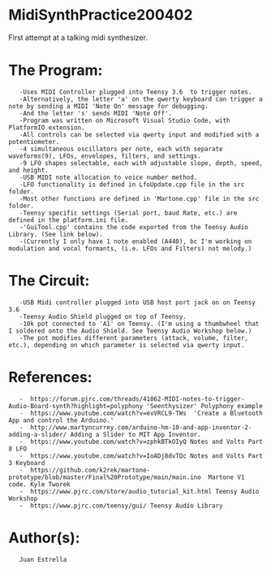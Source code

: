 # MidiSynthPractice200402
First attempt at a talking midi synthesizer.

# The Program:
       -Uses MIDI Controller plugged into Teensy 3.6  to trigger notes.
       -Alternatively, the letter 'a' on the qwerty keyboard can trigger a note by sending a MIDI 'Note On' message for debugging.
       -And the letter 's' sends MIDI 'Note Off'.
       -Program was written on Microsoft Visual Studio Code, with PlatformIO extension.
       -All controls can be selected via qwerty input and modified with a potentiometer.
       -4 simultaneous oscillators per note, each with separate waveforms(9), LFOs, envelopes, filters, and settings.
       -9 LFO shapes selectable, each with adjustable slope, depth, speed, and height.
       -USB MIDI note allocation to voice number method.
       -LFO functionality is defined in LfoUpdate.cpp file in the src folder.
       -Most other functions are defined in 'Martone.cpp' file in the src folder.
       -Teensy specific settings (Serial port, baud Rate, etc.) are defined in the platform.ini file.
       -'GuiTool.cpp' contains the code exported from the Teensy Audio Library. (See link below).
       -(Currently I only have 1 note enabled (A440), bc I'm working on modulation and vocal formants, (i.e. LFOs and Filters) not melody.)
#      The Circuit:
       -USB Midi controller plugged into USB host port jack on on Teensy 3.6
       -Teensy Audio Shield plugged on top of Teensy.
       -10k pot connected to 'A1' on Teensy. (I'm using a thumbwheel that I soldered onto the Audio Shield. See Teensy Audio Workshop below.)
       -The pot modifies different parameters (attack, volume, filter, etc.), depending on which parameter is selected via qwerty input.
#     References:
       -  https://forum.pjrc.com/threads/41862-MIDI-notes-to-trigger-Audio-Board-synth?highlight=polyphony 'Seenthysizer' Polyphony example
       -  https://www.youtube.com/watch?v=evVRCL9-TWs  'Create a Bluetooth App and control the Arduino.'
       -  http://www.martyncurrey.com/arduino-hm-10-and-app-inventor-2-adding-a-slider/ Adding a Slider to MIT App Inventor. 
       -  https://www.youtube.com/watch?v=zphkBTkOIyQ Notes and Volts Part 8 LFO
       -  https://www.youtube.com/watch?v=IoADj8dvTQc Notes and Volts Part 3 Keyboard
       -  https://github.com/k2rek/martone-prototype/blob/master/Final%20Prototype/main/main.ino  Martone V1 code. Kyle Tworek
       -  https://www.pjrc.com/store/audio_tutorial_kit.html Teensy Audio Workshop
       -  https://www.pjrc.com/teensy/gui/ Teensy Audio Library
  #   Author(s):
       Juan Estrella
